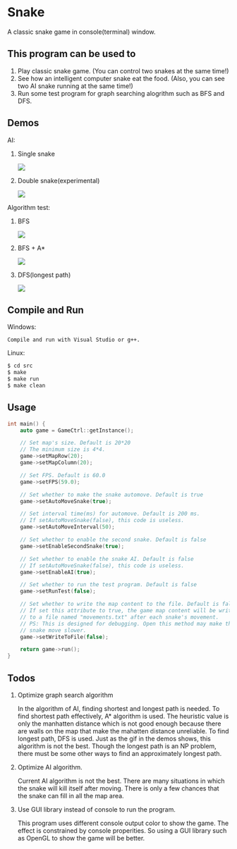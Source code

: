 # Snake

A classic snake game in console(terminal) window. 

## This program can be used to

1. Play classic snake game. (You can control two snakes at the same time!)
2. See how an intelligent computer snake eat the food. (Also, you can see two AI snake running at the same time!)
3. Run some test program for graph searching alogrithm such as BFS and DFS.
	
## Demos

AI:

1. Single snake

   ![](img/img_AI_1.gif)
   
2. Double snake(experimental)

   ![](img/img_AI_2.gif)
   
Algorithm test:

1. BFS

   ![](img/img_BFS.gif)

2. BFS + A*

   ![](img/img_Astar.gif)

3. DFS(longest path)

   ![](img/img_DFS.gif)

## Compile and Run

Windows:

	Compile and run with Visual Studio or g++.
	
Linux:

```bash
$ cd src
$ make
$ make run
$ make clean
```
	
## Usage

```c++
int main() {
    auto game = GameCtrl::getInstance();

    // Set map's size. Default is 20*20
    // The minimum size is 4*4.
    game->setMapRow(20);
    game->setMapColumn(20);

    // Set FPS. Default is 60.0
    game->setFPS(59.0);

    // Set whether to make the snake automove. Default is true
    game->setAutoMoveSnake(true);

    // Set interval time(ms) for automove. Default is 200 ms.
    // If setAutoMoveSnake(false), this code is useless.
    game->setAutoMoveInterval(50);

    // Set whether to enable the second snake. Default is false
    game->setEnableSecondSnake(true);

    // Set whether to enable the snake AI. Default is false
    // If setAutoMoveSnake(false), this code is useless.
    game->setEnableAI(true);

    // Set whether to run the test program. Default is false
    game->setRunTest(false);

    // Set whether to write the map content to the file. Default is false
    // If set this attribute to true, the game map content will be written
    // to a file named "movements.txt" after each snake's movement.
    // PS: This is designed for debugging. Open this method may make the
    // snake move slower.
    game->setWriteToFile(false);

    return game->run();
}
```

## Todos

1. Optimize graph search algorithm

   In the algorithm of AI, finding shortest and longest path is needed. To find shortest path effectively, A* algorithm is used. The heuristic value is only the manhatten distance which is not good enough because there are walls on the map that make the mahatten distance unreliable. To find longest path, DFS is used. Just as the gif in the demos shows, this algorithm is not the best. Though the longest path is an NP problem, there must be some other ways to find an approximately longest path.

2. Optimize AI algorithm.

   Current AI algorithm is not the best. There are many situations in which the snake will kill itself after moving. There is only a few chances that the snake can fill in all the map area.

3. Use GUI library instead of console to run the program.

   This program uses different console output color to show the game. The effect is constrained by console properities. So using a GUI library such as OpenGL to show the game will be better. 

